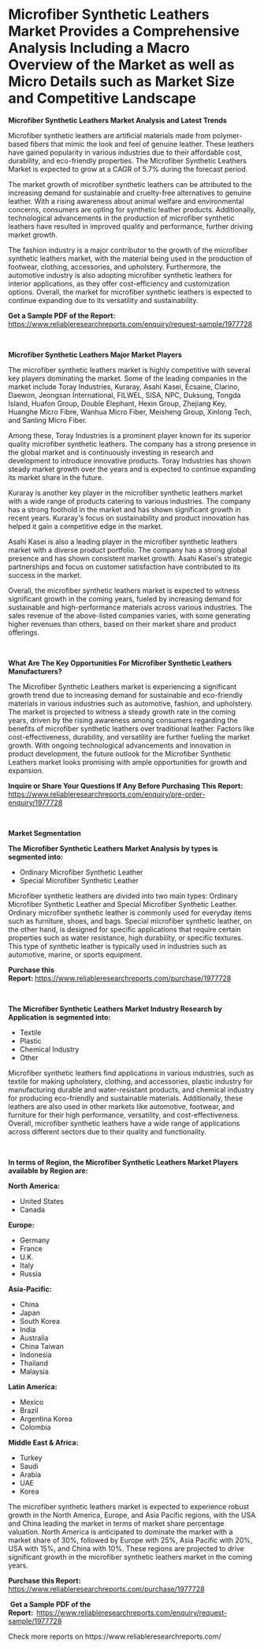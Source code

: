 <p><h1>Microfiber Synthetic Leathers Market Provides a Comprehensive Analysis Including a Macro Overview of the Market as well as Micro Details such as Market Size and Competitive Landscape</h1></p><p><strong>Microfiber Synthetic Leathers Market Analysis and Latest Trends</strong></p>
<p><p>Microfiber synthetic leathers are artificial materials made from polymer-based fibers that mimic the look and feel of genuine leather. These leathers have gained popularity in various industries due to their affordable cost, durability, and eco-friendly properties. The Microfiber Synthetic Leathers Market is expected to grow at a CAGR of 5.7% during the forecast period.</p><p>The market growth of microfiber synthetic leathers can be attributed to the increasing demand for sustainable and cruelty-free alternatives to genuine leather. With a rising awareness about animal welfare and environmental concerns, consumers are opting for synthetic leather products. Additionally, technological advancements in the production of microfiber synthetic leathers have resulted in improved quality and performance, further driving market growth.</p><p>The fashion industry is a major contributor to the growth of the microfiber synthetic leathers market, with the material being used in the production of footwear, clothing, accessories, and upholstery. Furthermore, the automotive industry is also adopting microfiber synthetic leathers for interior applications, as they offer cost-efficiency and customization options. Overall, the market for microfiber synthetic leathers is expected to continue expanding due to its versatility and sustainability.</p></p>
<p><strong>Get a Sample PDF of the Report:&nbsp;</strong> <a href="https://www.reliableresearchreports.com/enquiry/request-sample/1977728">https://www.reliableresearchreports.com/enquiry/request-sample/1977728</a></p>
<p>&nbsp;</p>
<p><strong>Microfiber Synthetic Leathers Major Market Players</strong></p>
<p><p>The microfiber synthetic leathers market is highly competitive with several key players dominating the market. Some of the leading companies in the market include Toray Industries, Kuraray, Asahi Kasei, Ecsaine, Clarino, Daewon, Jeongsan International, FILWEL, SISA, NPC, Duksung, Tongda Island, Huafon Group, Double Elephant, Hexin Group, Zhejiang Key, Huanghe Micro Fibre, Wanhua Micro Fiber, Meisheng Group, Xinlong Tech, and Sanling Micro Fiber.</p><p>Among these, Toray Industries is a prominent player known for its superior quality microfiber synthetic leathers. The company has a strong presence in the global market and is continuously investing in research and development to introduce innovative products. Toray Industries has shown steady market growth over the years and is expected to continue expanding its market share in the future.</p><p>Kuraray is another key player in the microfiber synthetic leathers market with a wide range of products catering to various industries. The company has a strong foothold in the market and has shown significant growth in recent years. Kuraray's focus on sustainability and product innovation has helped it gain a competitive edge in the market.</p><p>Asahi Kasei is also a leading player in the microfiber synthetic leathers market with a diverse product portfolio. The company has a strong global presence and has shown consistent market growth. Asahi Kasei's strategic partnerships and focus on customer satisfaction have contributed to its success in the market.</p><p>Overall, the microfiber synthetic leathers market is expected to witness significant growth in the coming years, fueled by increasing demand for sustainable and high-performance materials across various industries. The sales revenue of the above-listed companies varies, with some generating higher revenues than others, based on their market share and product offerings.</p></p>
<p>&nbsp;</p>
<p><strong>What Are The Key Opportunities For Microfiber Synthetic Leathers Manufacturers?</strong></p>
<p><p>The Microfiber Synthetic Leathers market is experiencing a significant growth trend due to increasing demand for sustainable and eco-friendly materials in various industries such as automotive, fashion, and upholstery. The market is projected to witness a steady growth rate in the coming years, driven by the rising awareness among consumers regarding the benefits of microfiber synthetic leathers over traditional leather. Factors like cost-effectiveness, durability, and versatility are further fueling the market growth. With ongoing technological advancements and innovation in product development, the future outlook for the Microfiber Synthetic Leathers market looks promising with ample opportunities for growth and expansion.</p></p>
<p><strong>Inquire or Share Your Questions If Any Before Purchasing This Report:</strong> <a href="https://www.reliableresearchreports.com/enquiry/pre-order-enquiry/1977728">https://www.reliableresearchreports.com/enquiry/pre-order-enquiry/1977728</a></p>
<p>&nbsp;</p>
<p><strong>Market Segmentation</strong></p>
<p><strong>The Microfiber Synthetic Leathers Market Analysis by types is segmented into:</strong></p>
<p><ul><li>Ordinary Microfiber Synthetic Leather</li><li>Special Microfiber Synthetic Leather</li></ul></p>
<p><p>Microfiber synthetic leathers are divided into two main types: Ordinary Microfiber Synthetic Leather and Special Microfiber Synthetic Leather. Ordinary microfiber synthetic leather is commonly used for everyday items such as furniture, shoes, and bags. Special microfiber synthetic leather, on the other hand, is designed for specific applications that require certain properties such as water resistance, high durability, or specific textures. This type of synthetic leather is typically used in industries such as automotive, marine, or sports equipment.</p></p>
<p><strong>Purchase this Report:&nbsp;</strong><a href="https://www.reliableresearchreports.com/purchase/1977728">https://www.reliableresearchreports.com/purchase/1977728</a></p>
<p>&nbsp;</p>
<p><strong>The Microfiber Synthetic Leathers Market Industry Research by Application is segmented into:</strong></p>
<p><ul><li>Textile</li><li>Plastic</li><li>Chemical Industry</li><li>Other</li></ul></p>
<p><p>Microfiber synthetic leathers find applications in various industries, such as textile for making upholstery, clothing, and accessories, plastic industry for manufacturing durable and water-resistant products, and chemical industry for producing eco-friendly and sustainable materials. Additionally, these leathers are also used in other markets like automotive, footwear, and furniture for their high performance, versatility, and cost-effectiveness. Overall, microfiber synthetic leathers have a wide range of applications across different sectors due to their quality and functionality.</p></p>
<p>&nbsp;</p>
<p><strong>In terms of Region, the Microfiber Synthetic Leathers Market Players available by Region are:</strong></p>
<p>
    <p> <strong> North America: </strong>
        <ul>
            <li>United States</li>
            <li>Canada</li>
        </ul>
        </p> 
    <p> <strong> Europe: </strong>
        <ul>
            <li>Germany</li>
            <li>France</li>
            <li>U.K.</li>
            <li>Italy</li>
            <li>Russia</li>
        </ul>
        </p> 
    <p> <strong> Asia-Pacific: </strong>
        <ul>
            <li>China</li>
            <li>Japan</li>
            <li>South Korea</li>
            <li>India</li>
            <li>Australia</li>
            <li>China Taiwan</li>
            <li>Indonesia</li>
            <li>Thailand</li>
            <li>Malaysia</li>
        </ul>
        </p> 
    <p> <strong> Latin America: </strong>
        <ul>
            <li>Mexico</li>
            <li>Brazil</li>
            <li>Argentina Korea</li>
            <li>Colombia</li>
        </ul>
        </p> 
    <p> <strong> Middle East & Africa: </strong>
        <ul>
            <li>Turkey</li>
            <li>Saudi</li>
            <li>Arabia</li>
            <li>UAE</li>
            <li>Korea</li>
        </ul>
    </p>
    </p>
<p><p>The microfiber synthetic leathers market is expected to experience robust growth in the North America, Europe, and Asia Pacific regions, with the USA and China leading the market in terms of market share percentage valuation. North America is anticipated to dominate the market with a market share of 30%, followed by Europe with 25%, Asia Pacific with 20%, USA with 15%, and China with 10%. These regions are projected to drive significant growth in the microfiber synthetic leathers market in the coming years.</p></p>
<p><strong>Purchase this Report: </strong><a href="https://www.reliableresearchreports.com/purchase/1977728">https://www.reliableresearchreports.com/purchase/1977728</a></p>
<p>&nbsp;<strong>Get a Sample PDF of the Report:&nbsp;&nbsp;</strong><a href="https://www.reliableresearchreports.com/enquiry/request-sample/1977728">https://www.reliableresearchreports.com/enquiry/request-sample/1977728</a></p>
<p><strong></strong></p>
<p>Check more reports on https://www.reliableresearchreports.com/</p>